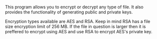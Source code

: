 This program allows you to encrypt or decrypt any type of file. It also provides the functionality of generating public and private keys.

Encryption types available are AES and RSA. Keep in mind RSA has a file size encryption limit of 256 MB. If the file in question is larger then it is preffered to encrypt using AES and use RSA to encrypt AES's private key.
